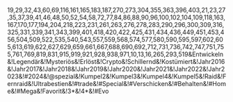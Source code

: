 19,29,32,43,60,69,116,161,165,183,187,270,273,304,355,363,396,403,21,23,27,35,37,39,41,46,48,50,52,54,58,72,77,84,86,88,90,96,100,102,104,109,118,163,167,170,177,194,204,218,223,231,261,263,276,278,283,290,296,300,309,316,325,331,339,341,343,399,401,418,420,422,425,431,434,436,449,451,453,456,504,509,522,535,540,543,557,559,568,574,577,580,590,595,597,602,605,613,619,622,627,629,659,661,667,688,690,692,712,731,736,742,747,751,755,761,769,819,831,915,919,921,928,938,971,10,13,16,265,293,519&Entwickeln&!Legendär&!Mysteriös&!Erlöst&!Crypto&!Schillernd&!Kostümiert&!Jahr2016&!Jahr2017&!Jahr2018&!Jahr2019&!Jahr2020&!Jahr2021&!Jahr2022&!Jahr2023&!#2024&!@spezial&!Kumpel2&!Kumpel3&!Kumpel4&!Kumpel5&!Raid&!Fernraid&!Ultrabestien&!#trade&!#Special&!#Verschicken&!#Behalten&!#Home&!#Mega&!Favorit&!3*&!4*&!#Evo
